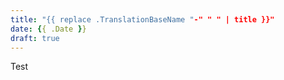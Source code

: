 ```yaml
---
title: "{{ replace .TranslationBaseName "-" " " | title }}"
date: {{ .Date }}
draft: true
---
```


Test
